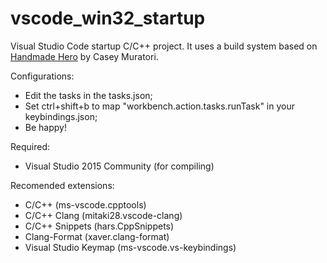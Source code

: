 # vscode_win32_startup

Visual Studio Code startup C/C++ project. It uses a build system based on [Handmade Hero](https://www.handmadehero.org) by Casey Muratori. 

Configurations:
- Edit the tasks in the tasks.json;
- Set ctrl+shift+b to map "workbench.action.tasks.runTask" in your keybindings.json;
- Be happy!

Required:
- Visual Studio 2015 Community (for compiling)

Recomended extensions:
- C/C++ (ms-vscode.cpptools)
- C/C++ Clang (mitaki28.vscode-clang)
- C/C++ Snippets (hars.CppSnippets)
- Clang-Format (xaver.clang-format)
- Visual Studio Keymap (ms-vscode.vs-keybindings)
